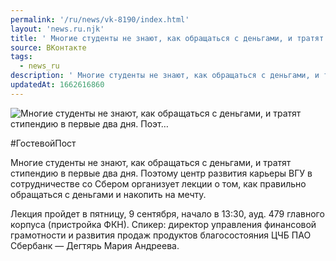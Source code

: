 ```yaml
---
permalink: '/ru/news/vk-8190/index.html'
layout: 'news.ru.njk'
title: ' Многие студенты не знают, как обращаться с деньгами, и тратят стипендию в первые два дня. Поэт…'
source: ВКонтакте
tags:
  - news_ru
description: ' Многие студенты не знают, как обращаться с деньгами, и тратят стипендию в первые два дня. Поэт…'
updatedAt: 1662616860
---
```

![ Многие студенты не знают, как обращаться с деньгами, и тратят стипендию в первые два дня. Поэт…](https://sun9-87.userapi.com/impg/xkucg5mYEJ9Ycoggt98IY0kixFck0OT72G8Ffg/A31JhVdNc0Y.jpg?size=510x340&quality=95&sign=64d6378ec9b667530d80efe00b898585&c_uniq_tag=TPnEAgjYb03y7XSoWSc_Nx9UEhnq0SYpGhHNCopNuP0&type=album)

#ГостевойПост

Многие студенты не знают, как обращаться с деньгами, и тратят стипендию в первые два дня. Поэтому центр развития карьеры ВГУ в сотрудничестве со Сбером организует лекции о том, как правильно обращаться с деньгами и накопить на мечту.

Лекция пройдет в пятницу, 9 сентября, начало в 13:30, ауд. 479 главного корпуса (пристройка ФКН).
Спикер: директор управления финансовой грамотности и развития продаж продуктов благосостояния ЦЧБ ПАО Сбербанк — Дегтярь Мария Андреева.
